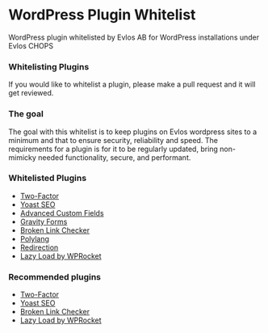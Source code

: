 # WordPress Plugin Whitelist
WordPress plugin whitelisted by Evlos AB for WordPress installations under Evlos CHOPS

### Whitelisting Plugins

If you would like to whitelist a plugin, please make a pull request and it will get reviewed.

### The goal

The goal with this whitelist is to keep plugins on Evlos wordpress sites to a minimum and that to ensure security, reliability and speed.
The requirements for a plugin is for it to be regularly updated, bring non-mimicky needed functionality, secure, and performant.

### Whitelisted Plugins

* [Two-Factor](https://sv.wordpress.org/plugins/two-factor/)
* [Yoast SEO](https://yoast.com/wordpress/plugins/seo/)
* [Advanced Custom Fields](https://www.advancedcustomfields.com/)
* [Gravity Forms](https://www.gravityforms.com/)
* [Broken Link Checker](https://sv.wordpress.org/plugins/broken-link-checker/)
* [Polylang](https://polylang.pro/)
* [Redirection](https://sv.wordpress.org/plugins/redirection/)
* [Lazy Load by WPRocket](https://sv.wordpress.org/plugins/rocket-lazy-load/)

### Recommended plugins

* [Two-Factor](https://sv.wordpress.org/plugins/two-factor/)
* [Yoast SEO](https://yoast.com/wordpress/plugins/seo/)
* [Broken Link Checker](https://sv.wordpress.org/plugins/broken-link-checker/)
* [Lazy Load by WPRocket](https://sv.wordpress.org/plugins/rocket-lazy-load/)

